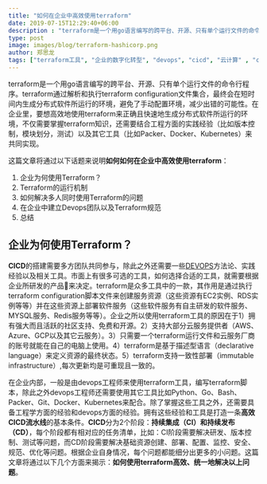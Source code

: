 ```yaml
---
title: "如何在企业中高效使用terraform"
date: 2019-07-15T12:29:40+06:00
description : "terraform是一个用go语言编写的跨平台、开源、只有单个运行文件的命令行程序。terraform通过解析和执行terraform configuration文件集合，最终会在短时间内生成分布式软件所运行的环境，避免了手动配置环境，减少出错的可能性。在企业里，要想高效地使用terraform来正确且快速地生成分布式软件所运行的环境，不仅需要掌握terraform知识，还需要结合工程方面的实践经验以及其它工具来共同实现。"
type: post
image: images/blog/terraform-hashicorp.png
author: 郑思龙
tags: ["terraform工具", "企业的数字化转型", "devops", "cicd", "云计算" , "cloudcomputing"]
---
```


terraform是一个用go语言编写的跨平台、开源、只有单个运行文件的命令行程序。terraform通过解析和执行terraform configuration文件集合，最终会在短时间内生成分布式软件所运行的环境，避免了手动配置环境，减少出错的可能性。在企业里，要想高效地使用terraform来正确且快速地生成分布式软件所运行的环境，不仅需要掌握terraform知识，还需要结合工程方面的实践经验（比如版本控制，模块划分，测试）以及其它工具（比如Packer、Docker、Kubernetes）来共同实现。

这篇文章将通过以下话题来说明**如何如何在企业中高效使用terraform**：

1. 企业为何使用Terraform？
2. Terraform的运行机制
3. 如何解决多人同时使用Terraform的问题
4. 在企业中建立Devops团队以及Terraform规范
5. 总结

## 企业为何使用Terraform？

**CICD**的搭建需要多方团队共同参与，除此之外还需要一些[DEVOPS](https:://2cloudlab.com/blog/devops-cicd-infrastructure-as-code/)方法论、实践经验以及相关工具。市面上有很多可选的工具，如何选择合适的工具，就需要根据企业所研发的产品来决定。terraform是众多工具中的一款，其作用是通过执行terraform configuration脚本文件来创建服务资源（这些资源有EC2实例、RDS实例等等）并在这些资源上部署软件服务（这些软件服务有自主研发的软件服务、MYSQL服务、Redis服务等等）。企业之所以使用terraform工具的原因在于1）拥有强大而且活跃的社区支持、免费和开源。2）支持大部分云服务提供者（AWS、Azure、GCP以及其它云服务）。3）只需要一个terraform运行文件和云服务厂商的账号就能在自己的电脑上使用。4）terraform是基于描述型语言（declarative language）来定义资源的最终状态。5）terraform支持一致性部署（immutable infrastructure）,每次更新均是可重现且一致的。

在企业内部，一般是由devops工程师来使用terraform工具，编写terraform脚本，除此之外devops工程师还需要使用其它工具比如Python、Go、Bash、Packer、Git、Docker、Kubernetes来配合。除了掌握这些工具之外，还需要具备工程学方面的经验和devops方面的经验。拥有这些经验和工具是打造一条**高效CICD流水线**的基本条件。**CICD**分为2个阶段：**持续集成（CI）和持续发布（CD）**，每个阶段都有相对应的任务清单，比如：CI阶段需要解决研发、版本控制、测试等问题，而CD阶段需要解决基础资源创建、部署、配置、监控、安全、规范、优化等问题。根据企业自身情况，每个问题都能细分出更多的小问题。这篇文章将通过以下几个方面来揭示：**如何使用terraform高效、统一地解决以上问题**。
